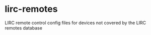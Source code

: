 # lirc-remotes
LIRC remote control config files for devices not covered by the LIRC remotes database
